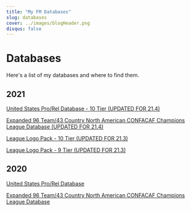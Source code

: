 ```yaml
---
title: "My FM Databases"
slug: databases
cover: ../images/blogHeader.png
disqus: false
---
```


Databases
=========

Here's a list of my databases and where to find them.

## 2021
[United States Pro/Rel Database - 10 Tier (UPDATED FOR 21.4)](https://www.mediafire.com/file/3d9k6mlj5tkb0np/FMDigi-USA-ProRel-10TiersV2_2.fmf/file)

[Expanded 96 Team/43 Country North American CONFACAF Champions League Database (UPDATED FOR 21.4)](https://www.mediafire.com/file/5vkt3uf1z5pe9o0/FMDigi-ConcacafCL_21_4.fmf/file)

[League Logo Pack - 10 Tier (UPDATED FOR 21.3)](http://www.mediafire.com/file/0j06v71u0eziwwg/USFLLogos_Tier10_21_3.zip/file)

[League Logo Pack - 9 Tier (UPDATED FOR 21.3)](http://www.mediafire.com/file/rmbmj8x17wx76ii/USFLLogos_Tier9_21_3.zip/file)

## 2020
[United States Pro/Rel Database](http://www.mediafire.com/file/j5i42y9jmpk6ppf/FMDigi-USA-ProRel-9Tiers_v200_20.0.4.fmf/file)

[Expanded 96 Team/43 Country North American CONFACAF Champions League Database](http://www.mediafire.com/file/srohdjkx9644j4j/FMDigi-NACLExpanded_20.0.4.fmf/file)